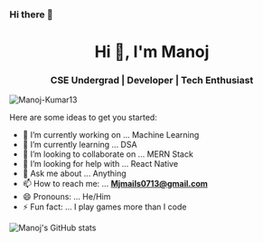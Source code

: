 ### Hi there 👋

<h1 align="center">Hi 👋, I'm Manoj</h1>
<h3 align="center">CSE Undergrad | Developer | Tech Enthusiast </h3>

<p align="left"> <img src="https://komarev.com/ghpvc/?username=Manoj-Kumar13&label=Profile%20views&color=0e75b6&style=flat" alt="Manoj-Kumar13" /> </p>


Here are some ideas to get you started:

- 🔭 I’m currently working on ... Machine Learning
- 🌱 I’m currently learning ... DSA
- 👯 I’m looking to collaborate on ... MERN Stack
- 🤔 I’m looking for help with ... React Native
- 💬 Ask me about ... Anything
- 📫 How to reach me: ... **Mjmails0713@gmail.com**
- 😄 Pronouns: ... He/Him
- ⚡ Fun fact: ... I play games more than I code


![Manoj's GitHub stats](https://github-readme-stats.vercel.app/api?username=Manoj-Kumar13&show_icons=true&theme=radical&hide=stars)
